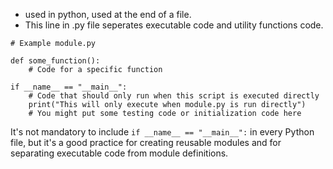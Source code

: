 - used in python, used at the end of a file.
- This line in .py file seperates executable code and utility functions code.

```
# Example module.py

def some_function():
    # Code for a specific function

if __name__ == "__main__":
    # Code that should only run when this script is executed directly
    print("This will only execute when module.py is run directly")
    # You might put some testing code or initialization code here

```

It's not mandatory to include `if __name__ == "__main__":` in every Python file, but it's a good practice for creating reusable modules and for separating executable code from module definitions.

